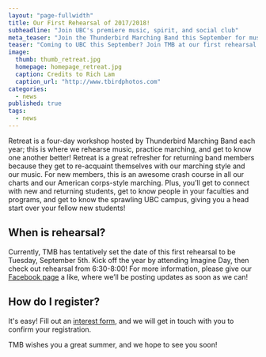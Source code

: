 ```yaml
---
layout: "page-fullwidth"
title: Our First Rehearsal of 2017/2018!
subheadline: "Join UBC's premiere music, spirit, and social club"
meta_teaser: "Join the Thunderbird Marching Band this September for music and mingling before classes start."
teaser: "Coming to UBC this September? Join TMB at our first rehearsal of the year to get a feel for campus and get to know like-minded musicians before the year begins!"
image: 
  thumb: thumb_retreat.jpg
  homepage: homepage_retreat.jpg
  caption: Credits to Rich Lam
  caption_url: "http://www.tbirdphotos.com"
categories: 
  - news
published: true
tags: 
  - news
---
```


Retreat is a four-day workshop hosted by Thunderbird Marching Band each year; this is where we rehearse music, practice marching, and get to know one another better! Retreat is a great refresher for returning band members because they get to re-acquaint themselves with our marching style and our music. For new members, this is an awesome crash course in all our charts and our American corps-style marching. Plus, you’ll get to connect with new and returning students, get to know people in your faculties and programs, and get to know the sprawling UBC campus, giving you a head start over your fellow new students! 


## When is rehearsal?
Currently, TMB has tentatively set the date of this first rehearsal to be Tuesday, September 5th. Kick off the year by attending Imagine Day, then check out rehearsal from 6:30-8:00! For more information, please give our [Facebook page](http://facebook.com/ThunderbirdMB) a like, where we’ll be posting updates as soon as we can!

## How do I register?
It's easy! Fill out an [interest form](/join/), and we will get in touch with you to confirm your registration.

TMB wishes you a great summer, and we hope to see you soon!
